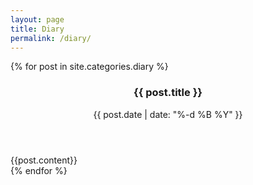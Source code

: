 ```yaml
---
layout: page
title: Diary
permalink: /diary/
---
```

{% for post in site.categories.diary %}
<div class="feed" id="{{post.anchor}}">
  <header>
    <h3 class="title">{{ post.title }}</h3>
    <time datetime="{{ post.date | date: " %Y-%m-%d " }}">
      {{ post.date | date: "%-d %B %Y" }}
    </time>  
  </header>
  <div class="body">
    {{post.content}}
  </div>
 </div>
{% endfor %}